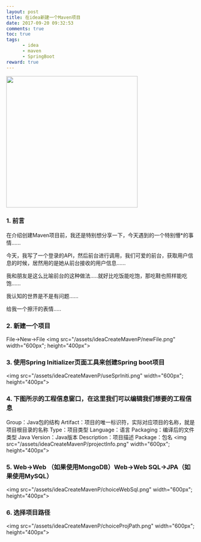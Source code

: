 ```yaml
---
layout: post
title: 在idea新建一个Maven项目
date: 2017-09-20 09:32:53
comments: true
toc: true
tags:
      - idea
      - maven
      - SpringBoot
reward: true
---
```


<p><img src="/assets/ideaCreateMavenP/titlePic.png" width="350px" height="350px"></p>

### 1. 前言

在介绍创建Maven项目前，我还是特别想分享一下，今天遇到的一个特别懵*的事情......

今天，我写了一个登录的API，然后前台进行调用，我们可爱的前台，获取用户信息的时候，居然用的是她从前台接收的用户信息......

<!-- more -->

我和朋友是这么比喻前台的这种做法.....就好比吃饭能吃饱，那吃鞋也照样能吃饱......

我认知的世界是不是有问题......

给我一个擦汗的表情.....

### 2. 新建一个项目
File->New->File
<img src="/assets/ideaCreateMavenP/newFile.png" width="600px"; height="400px">

### 3. 使用Spring Initializer页面工具来创建Spring boot项目
<img src="/assets/ideaCreateMavenP/useSprIniti.png" width="600px"; height="400px">

### 4. 下图所示的工程信息窗口，在这里我们可以编辑我们想要的工程信息
Group：Java包的结构
Artifact：项目的唯一标识符，实际对应项目的名称，就是项目根目录的名称
Type：项目类型
Language：语言
Packaging：编译后的文件类型
Java Version：Java版本
Description：项目描述
Package：包名
<img src="/assets/ideaCreateMavenP/projectInfo.png" width="600px"; height="400px">


### 5. Web->Web （如果使用MongoDB）Web->Web SQL->JPA（如果使用MySQL）
<img src="/assets/ideaCreateMavenP/choiceWebSql.png" width="600px"; height="400px">

### 6. 选择项目路径
<img src="/assets/ideaCreateMavenP/choiceProjPath.png" width="600px"; height="400px">
